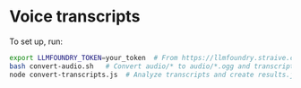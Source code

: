 # Voice transcripts

To set up, run:

```bash
export LLMFOUNDRY_TOKEN=your_token  # From https://llmfoundry.straive.com/code
bash convert-audio.sh   # Convert audio/* to audio/*.ogg and transcripts/*.json via Whisper
node convert-transcripts.js  # Analyze transcripts and create results.json
```
